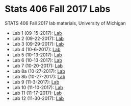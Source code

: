 # Stats 406 Fall 2017 Labs
STATS 406 Fall 2017 lab materials, University of Michigan

* Lab 1 (09-15-2017): [Lab](https://rawgit.com/byoungwookjang/stats406_f17_labs/master/lab1/Stats406Lab1.html)
* Lab 2 (09-22-2017): [Lab](https://rawgit.com/byoungwookjang/stats406_f17_labs/master/lab2/Stats406Lab2.html)
* Lab 3 (09-29-2017): [Lab](https://rawgit.com/byoungwookjang/stats406_f17_labs/master/lab3/Stats406Lab3.html)
* Lab 4 (10-6-2017): [Lab](https://rawgit.com/byoungwookjang/stats406_f17_labs/master/lab4/Stats406Lab4.html)
* Lab 5 (10-13-2017): [Lab](https://rawgit.com/byoungwookjang/stats406_f17_labs/master/lab5/Stats406Lab5_pdf.html)
* Lab 6 (10-13-2017): [Lab](https://rawgit.com/byoungwookjang/stats406_f17_labs/master/lab6/Stats406Lab6.html)
* Lab 7 (10-20-2017): [Lab](https://rawgit.com/byoungwookjang/stats406_f17_labs/master/lab7/Stats406Lab7.html)
* Lab 8a (10-27-2017): [Lab](https://rawgit.com/byoungwookjang/stats406_f17_labs/master/lab8a/Stats406Lab8a.html)
* Lab 8b (10-27-2017): [Lab](https://rawgit.com/byoungwookjang/stats406_f17_labs/master/lab8b/Stats406Lab8b.nb.html)
* Lab 9 (11-3-2017): [Lab](https://rawgit.com/byoungwookjang/stats406_f17_labs/master/lab9/Stats406Lab9.html)
* Lab 10 (11-10-2017): [Lab](https://rawgit.com/byoungwookjang/stats406_f17_labs/master/lab10/Stats406Lab10.nb.html)
* Lab 11 (11-17-2017): [Lab](https://rawgit.com/byoungwookjang/stats406_f17_labs/master/lab11/Stats406Lab11.nb.html)
* Lab 12 (11-30-2017): [Lab](https://rawgit.com/byoungwookjang/stats406_f17_labs/master/lab12/Stats406Lab12.html)
